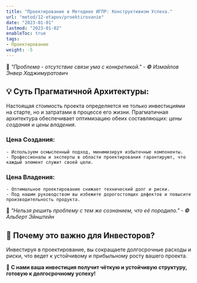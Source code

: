 ```yaml
---
title: "Проектирование в Методике ИГПР: Конструктивизм Успеха."
url: "metod/12-etapov/proektirovanie"
date: "2023-01-01"
lastmod: "2023-01-02"
enableToc: true
tags:
- Проектирование
weight: -5
---
```

💭 _"Проблема - отсутствие связи ума с конкретикой."_ - _**©** Измайлов Энвер Хаджимуратович_

## 💡 **Суть Прагматичной Архитектуры:**  
Настоящая стоимость проекта определяется не только инвестициями на старте, но и затратами в процессе его жизни. Прагматичная архитектура обеспечивает оптимизацию обеих составляющих: _цены создания_ и _цены владения_.

### **Цена Создания:**
    - Используем осмысленный подход, минимизируя избыточные компоненты.
    - Профессионалы и эксперты в области проектирования гарантируют, что каждый элемент служит своей цели.

### **Цена Владения:**   
    - Оптимальное проектирование снижает технический долг и риски.
    - Под нашим руководством вы избежите дорогостоящих дефектов и повысите производительность продукта.

 💭 _"Нельзя решить проблему с тем же сознанием, что её породило."_ - _**©** Альберт Эйнштейн_

## 🎯 **Почему это важно для Инвесторов?**  
Инвестируя в проектирование, вы сокращаете долгосрочные расходы и риски, что ведет к устойчивому и прибыльному росту вашего проекта.

🌟  **С нами ваша инвестиция получит чёткую и устойчивую структуру, готовую к долгосрочному успеху!** 